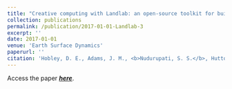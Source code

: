 ```yaml
---
title: "Creative computing with Landlab: an open-source toolkit for building, coupling, and exploring two-dimensional numerical models of Earth-surface dynamics."
collection: publications
permalink: /publication/2017-01-01-Landlab-3
excerpt: ''
date: 2017-01-01
venue: 'Earth Surface Dynamics'
paperurl: ''
citation: 'Hobley, D. E., Adams, J. M., <b>Nudurupati, S. S.</b>, Hutton, E. W., Gasparini, N. M., Istanbulluoglu, E., & Tucker, G. E. (2017). Creative computing with Landlab: an open-source toolkit for building, coupling, and exploring two-dimensional numerical models of Earth-surface dynamics. Earth Surface Dynamics, 5(1), 21.'
---
```


Access the paper ***[here](http://saisiddu.github.io/files/Hobley_et_al_2017_AllAboutLandlab_paper.pdf)***. 